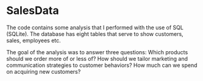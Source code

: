 # SalesData
The code contains some analysis that I performed with the use of SQL (SQLite). 
The database has eight tables that serve to show customers, sales, employees etc. 

The goal of the analysis was to answer three questions:
  Which products should we order more of or less of?
  How should we tailor marketing and communication strategies to customer behaviors?
  How much can we spend on acquiring new customers?
